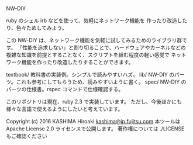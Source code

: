 NW-DIY 

ruby のシェル irb などを使って、気軽にネットワーク機能を
作ったり改造したり、色々ためしてみよう。

この NW-DIY は、ネットワーク機能を気軽に試してみるためのライブラリ群です。
「性能を追求しない」と割り切ることで、ハードウェアやカーネルなどの
複雑な知識を前提とすることなく、スクリプトを組む程度の軽い感覚で
ネットワーク機能を作ったり改造したりすることができます。

textbook/ 教科書の実装例。シンプルで読みやすいハズ。
lib/      NW-DIY のパーツ。これも参考にしてもらうため、読みやすいように書く。
spec/     NW-DIY のパーツの仕様書。rspec コマンドで仕様確認する。

このリポジトリは現在、ruby 2.3 で実装しています。
ただし、今後ほかにも様々な言語で使えるようにしたいと考えています。

Copyright (c) 2016 KASHIMA Hiroaki <kashima@jp.fujitsu.com>
本ツールは Apache License 2.0 ライセンスで公開します。
著作権については ./LICENSE もご確認ください
